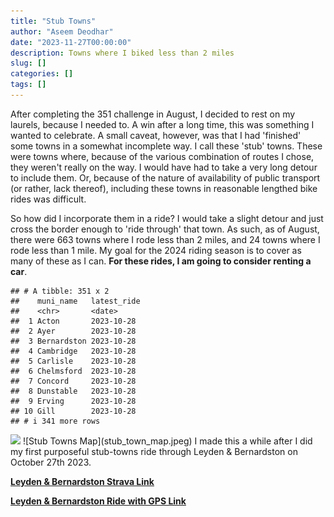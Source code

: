 ```yaml
---
title: "Stub Towns"
author: "Aseem Deodhar"
date: "2023-11-27T00:00:00"
description: Towns where I biked less than 2 miles
slug: []
categories: []
tags: []
---
```




After completing the 351 challenge in August, I decided to rest on my laurels, because I needed to. A win after a long time, this was something I wanted to celebrate. A small caveat, however, was that I had 'finished' some towns in a somewhat incomplete way. I call these 'stub' towns. These were towns where, because of the various combination of routes I chose, they weren't really on the way. I would have had to take a very long detour to include them. Or, because of the nature of availability of public transport (or rather, lack thereof), including these towns in reasonable lengthed bike rides was difficult.

So how did I incorporate them in a ride? I would take a slight detour and just cross the border enough to 'ride through' that town. As such, as of August, there were 663 towns where I rode less than 2 miles, and 24 towns where I rode less than 1 mile. My goal for the 2024 riding season is to cover as many of these as I can. **For these rides, I am going to consider renting a car**.



```
## # A tibble: 351 x 2
##    muni_name   latest_ride
##    <chr>       <date>     
##  1 Acton       2023-10-28 
##  2 Ayer        2023-10-28 
##  3 Bernardston 2023-10-28 
##  4 Cambridge   2023-10-28 
##  5 Carlisle    2023-10-28 
##  6 Chelmsford  2023-10-28 
##  7 Concord     2023-10-28 
##  8 Dunstable   2023-10-28 
##  9 Erving      2023-10-28 
## 10 Gill        2023-10-28 
## # i 341 more rows
```

<img src="{{< blogdown/postref >}}index_files/figure-html/unnamed-chunk-2-1.png" width="672" />
![Stub Towns Map](stub_town_map.jpeg)
I made this a while after I did my first purposeful stub-towns ride through Leyden & Bernardston on October 27th 2023.

[**Leyden & Bernardston Strava Link**](https://www.strava.com/activities/10114491130)

[**Leyden & Bernardston Ride with GPS Link**](https://ridewithgps.com/routes/44843656)

